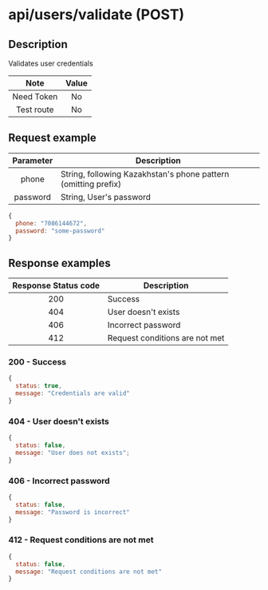 # api/users/validate (POST)

## Description

Validates user credentials

|    Note    | Value |
| :--------: | :---: |
| Need Token |  No   |
| Test route |  No   |

## Request example

| Parameter | Description                                                    |
| :-------: | -------------------------------------------------------------- |
|   phone   | String, following Kazakhstan's phone pattern (omitting prefix) |
| password  | String, User's password                                        |

```js
{
  phone: "7086144672",
  password: "some-password"
}
```

## Response examples

| Response Status code | Description                    |
| :------------------: | ------------------------------ |
|         200          | Success                        |
|         404          | User doesn't exists            |
|         406          | Incorrect password             |
|         412          | Request conditions are not met |

### 200 - Success

```js
{
  status: true,
  message: "Credentials are valid"
}
```

### 404 - User doesn't exists

```js
{
  status: false,
  message: "User does not exists";
}
```

### 406 - Incorrect password

```js
{
  status: false,
  message: "Password is incorrect"
}
```

### 412 - Request conditions are not met

```js
{
  status: false,
  message: "Request conditions are not met"
}
```
